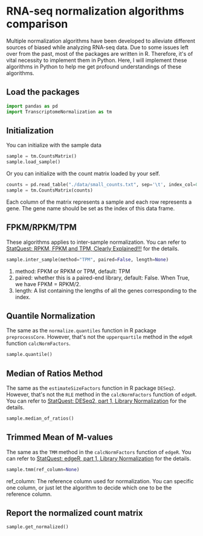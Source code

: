 # RNA-seq normalization algorithms comparison

Multiple normalization algorithms have been developed to alleviate different sources of biased while analyzing RNA-seq data. Due to some issues left over from the past, most of the packages are written in R. Therefore, it's of vital necessity to implement them in Python. Here, I will implement these algorithms in Python to help me get profound understandings of these algorithms.

## Load the packages

```python
import pandas as pd
import TranscriptomeNormalization as tm
```

## Initialization

You can initialize with the sample data

```python
sample = tm.CountsMatrix()
sample.load_sample()
```

Or you can initialize with the count matrix loaded by your self.

```python
counts = pd.read_table("./data/small_counts.txt", sep='\t', index_col=0)
sample = tm.CountsMatrix(counts)
```

Each column of the matrix represents a sample and each row represents a gene. The gene name should be set as the index of this data frame.

## FPKM/RPKM/TPM

These algorithms applies to inter-sample normalization. You can refer to [StatQuest: RPKM, FPKM and TPM, Clearly Explained!!!](https://www.youtube.com/watch?v=TTUrtCY2k-w&list=PLblh5JKOoLUJo2Q6xK4tZElbIvAACEykp&index=6) for the details.

```python
sample.inter_sample(method="TPM", paired=False, length=None)
```

1. method: FPKM or RPKM or TPM, default: TPM
2. paired: whether this is a paired-end library, default: False. When True, we have FPKM = RPKM/2.
3. length: A list containing the lengths of all the genes corresponding to the index.

## Quantile Normalization

The same as the `normalize.quantiles` function in R package `preprocessCore`. However, that's not the `upperquartile`  method in the `edgeR` function `calcNormFactors`.

```Python
sample.quantile()
```

## Median of Ratios Method

The same as the `estimateSizeFactors` function in R package `DESeq2`. However, that's not the `RLE`  method in the `calcNormFactors` function of `edgeR`. You can refer to [StatQuest: DESeq2, part 1, Library Normalization](https://www.youtube.com/watch?v=UFB993xufUU&list=PLblh5JKOoLUJo2Q6xK4tZElbIvAACEykp&index=11) for the details.

```python
sample.median_of_ratios()
```

## Trimmed Mean of M-values

The same as the `TMM` method in the `calcNormFactors` function of `edgeR`. You can refer to [StatQuest: edgeR, part 1, Library Normalization](https://www.youtube.com/watch?v=Wdt6jdi-NQo&list=PLblh5JKOoLUJo2Q6xK4tZElbIvAACEykp&index=12) for the details.

```python
sample.tmm(ref_column=None)
```

ref_column: The reference column used for normalization. You can specific one column, or just let the algorithm to decide which one to be the reference column.

## Report the normalized count matrix

```python
sample.get_normalized()
```

